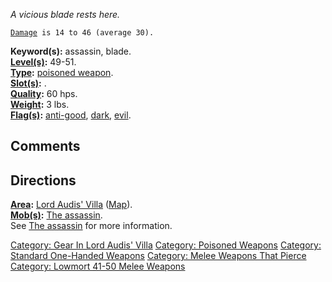 *A vicious blade rests here.*

[`Damage`](Melee_Weapon_Values "wikilink")` is 14 to 46 (average 30).`

**Keyword(s):** assassin, blade.  
**[Level(s)](Object_Level "wikilink"):** 49-51.  
**[Type](:Category:_Object_Types "wikilink"):** [poisoned
weapon](:Category:_Poisoned_Weapons "wikilink").  
**[Slot(s)](Object_Slots "wikilink"):** <wielded>.  
**[Quality](Object_Quality "wikilink"):** 60 hps.  
**[Weight](Object_Weight "wikilink"):** 3 lbs.  
**[Flag(s)](:Category:_Object_Flags "wikilink"):**
[anti-good](Anti-Good_Flag "wikilink"), [dark](Dark_Flag "wikilink"),
[evil](Evil_Flag "wikilink").  

## Comments

## Directions

**[Area](:Category:_Areas "wikilink"):** [Lord Audis'
Villa](:Category:_Lord_Audis'_Villa "wikilink")
([Map](Lord_Audis'_Villa_Map "wikilink")).  
**[Mob(s)](:Category:_Mobs "wikilink"):** [The
assassin](Assassin_(Lord_Audis'_Villa) "wikilink").  
See [The assassin](Assassin_(Lord_Audis'_Villa) "wikilink") for more
information.  

[Category: Gear In Lord Audis'
Villa](Category:_Gear_In_Lord_Audis'_Villa "wikilink") [Category:
Poisoned Weapons](Category:_Poisoned_Weapons "wikilink") [Category:
Standard One-Handed
Weapons](Category:_Standard_One-Handed_Weapons "wikilink") [Category:
Melee Weapons That
Pierce](Category:_Melee_Weapons_That_Pierce "wikilink") [Category:
Lowmort 41-50 Melee
Weapons](Category:_Lowmort_41-50_Melee_Weapons "wikilink")
